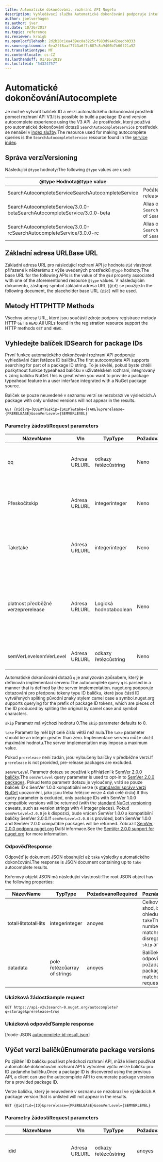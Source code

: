 ```yaml
---
title: Automatické dokončování, rozhraní API Nugetu
description: Vyhledávací služba Automatické dokončování podporuje interaktivní zjišťování balíčku ID a verze.
author: joelverhagen
ms.author: jver
ms.date: 10/26/2017
ms.topic: reference
ms.reviewer: kraigb
ms.openlocfilehash: 2d2b20c1ea439ec0a3225cf983d9a4d2eedb0333
ms.sourcegitcommit: 6ea2ff8aaf7743a6f7c687c8a9400b7b60f21a52
ms.translationtype: MT
ms.contentlocale: cs-CZ
ms.lasthandoff: 01/16/2019
ms.locfileid: "54324757"
---
```

# <a name="autocomplete"></a><span data-ttu-id="4e9f5-103">Automatické dokončování</span><span class="sxs-lookup"><span data-stu-id="4e9f5-103">Autocomplete</span></span>

<span data-ttu-id="4e9f5-104">Je možné vytvořit balíček ID a verzi automatického dokončování prostředí pomocí rozhraní API V3.</span><span class="sxs-lookup"><span data-stu-id="4e9f5-104">It is possible to build a package ID and version autocomplete experience using the V3 API.</span></span> <span data-ttu-id="4e9f5-105">Je prostředek, který používá pro automatické dokončování dotazů `SearchAutocompleteService` prostředek se nenašel v [index služby](service-index.md).</span><span class="sxs-lookup"><span data-stu-id="4e9f5-105">The resource used for making autocomplete queries is the `SearchAutocompleteService` resource found in the [service index](service-index.md).</span></span>

## <a name="versioning"></a><span data-ttu-id="4e9f5-106">Správa verzí</span><span class="sxs-lookup"><span data-stu-id="4e9f5-106">Versioning</span></span>

<span data-ttu-id="4e9f5-107">Následující `@type` hodnoty:</span><span class="sxs-lookup"><span data-stu-id="4e9f5-107">The following `@type` values are used:</span></span>

<span data-ttu-id="4e9f5-108">@type Hodnota</span><span class="sxs-lookup"><span data-stu-id="4e9f5-108">@type value</span></span>                          | <span data-ttu-id="4e9f5-109">Poznámky</span><span class="sxs-lookup"><span data-stu-id="4e9f5-109">Notes</span></span>
------------------------------------ | -----
<span data-ttu-id="4e9f5-110">SearchAutocompleteService</span><span class="sxs-lookup"><span data-stu-id="4e9f5-110">SearchAutocompleteService</span></span>            | <span data-ttu-id="4e9f5-111">Počáteční verze</span><span class="sxs-lookup"><span data-stu-id="4e9f5-111">The initial release</span></span>
<span data-ttu-id="4e9f5-112">SearchAutocompleteService/3.0.0-beta</span><span class="sxs-lookup"><span data-stu-id="4e9f5-112">SearchAutocompleteService/3.0.0-beta</span></span> | <span data-ttu-id="4e9f5-113">Alias of `SearchAutocompleteService`</span><span class="sxs-lookup"><span data-stu-id="4e9f5-113">Alias of `SearchAutocompleteService`</span></span>
<span data-ttu-id="4e9f5-114">SearchAutocompleteService/3.0.0-rc</span><span class="sxs-lookup"><span data-stu-id="4e9f5-114">SearchAutocompleteService/3.0.0-rc</span></span>   | <span data-ttu-id="4e9f5-115">Alias of `SearchAutocompleteService`</span><span class="sxs-lookup"><span data-stu-id="4e9f5-115">Alias of `SearchAutocompleteService`</span></span>

## <a name="base-url"></a><span data-ttu-id="4e9f5-116">Základní adresa URL</span><span class="sxs-lookup"><span data-stu-id="4e9f5-116">Base URL</span></span>

<span data-ttu-id="4e9f5-117">Základní adresa URL pro následující rozhraní API je hodnota `@id` vlastnost přiřazené k některému z výše uvedených prostředků `@type` hodnoty.</span><span class="sxs-lookup"><span data-stu-id="4e9f5-117">The base URL for the following APIs is the value of the `@id` property associated with one of the aforementioned resource `@type` values.</span></span> <span data-ttu-id="4e9f5-118">V následujícím dokumentu, zástupný symbol základní adresa URL `{@id}` se použije.</span><span class="sxs-lookup"><span data-stu-id="4e9f5-118">In the following document, the placeholder base URL `{@id}` will be used.</span></span>

## <a name="http-methods"></a><span data-ttu-id="4e9f5-119">Metody HTTP</span><span class="sxs-lookup"><span data-stu-id="4e9f5-119">HTTP Methods</span></span>

<span data-ttu-id="4e9f5-120">Všechny adresy URL, které jsou součástí zdroje podpory registrace metody HTTP `GET` a `HEAD`.</span><span class="sxs-lookup"><span data-stu-id="4e9f5-120">All URLs found in the registration resource support the HTTP methods `GET` and `HEAD`.</span></span>

## <a name="search-for-package-ids"></a><span data-ttu-id="4e9f5-121">Vyhledejte balíček ID</span><span class="sxs-lookup"><span data-stu-id="4e9f5-121">Search for package IDs</span></span>

<span data-ttu-id="4e9f5-122">První funkce automatického dokončování rozhraní API podporuje vyhledávání část řetězce ID balíčku.</span><span class="sxs-lookup"><span data-stu-id="4e9f5-122">The first autocomplete API supports searching for part of a package ID string.</span></span> <span data-ttu-id="4e9f5-123">To je skvělé, pokud byste chtěli poskytnout funkce typeahead balíčku v uživatelském rozhraní, integrovaný s zdroj balíčku NuGet.</span><span class="sxs-lookup"><span data-stu-id="4e9f5-123">This is great when you want to provide a package typeahead feature in a user interface integrated with a NuGet package source.</span></span>

<span data-ttu-id="4e9f5-124">Balíček se pouze neuvedené v seznamu verzí se nezobrazí ve výsledcích.</span><span class="sxs-lookup"><span data-stu-id="4e9f5-124">A package with only unlisted versions will not appear in the results.</span></span>

    GET {@id}?q={QUERY}&skip={SKIP}&take={TAKE}&prerelease={PRERELEASE}&semVerLevel={SEMVERLEVEL}

### <a name="request-parameters"></a><span data-ttu-id="4e9f5-125">Parametry žádosti</span><span class="sxs-lookup"><span data-stu-id="4e9f5-125">Request parameters</span></span>

<span data-ttu-id="4e9f5-126">Název</span><span class="sxs-lookup"><span data-stu-id="4e9f5-126">Name</span></span>        | <span data-ttu-id="4e9f5-127">V</span><span class="sxs-lookup"><span data-stu-id="4e9f5-127">In</span></span>     | <span data-ttu-id="4e9f5-128">Typ</span><span class="sxs-lookup"><span data-stu-id="4e9f5-128">Type</span></span>    | <span data-ttu-id="4e9f5-129">Požadováno</span><span class="sxs-lookup"><span data-stu-id="4e9f5-129">Required</span></span> | <span data-ttu-id="4e9f5-130">Poznámky</span><span class="sxs-lookup"><span data-stu-id="4e9f5-130">Notes</span></span>
----------- | ------ | ------- | -------- | -----
<span data-ttu-id="4e9f5-131">q</span><span class="sxs-lookup"><span data-stu-id="4e9f5-131">q</span></span>           | <span data-ttu-id="4e9f5-132">Adresa URL</span><span class="sxs-lookup"><span data-stu-id="4e9f5-132">URL</span></span>    | <span data-ttu-id="4e9f5-133">odkazy řetězců</span><span class="sxs-lookup"><span data-stu-id="4e9f5-133">string</span></span>  | <span data-ttu-id="4e9f5-134">Ne</span><span class="sxs-lookup"><span data-stu-id="4e9f5-134">no</span></span>       | <span data-ttu-id="4e9f5-135">Řetězec určený k porovnání s ID balíčku</span><span class="sxs-lookup"><span data-stu-id="4e9f5-135">The string to compare against package IDs</span></span>
<span data-ttu-id="4e9f5-136">Přeskočit</span><span class="sxs-lookup"><span data-stu-id="4e9f5-136">skip</span></span>        | <span data-ttu-id="4e9f5-137">Adresa URL</span><span class="sxs-lookup"><span data-stu-id="4e9f5-137">URL</span></span>    | <span data-ttu-id="4e9f5-138">integer</span><span class="sxs-lookup"><span data-stu-id="4e9f5-138">integer</span></span> | <span data-ttu-id="4e9f5-139">Ne</span><span class="sxs-lookup"><span data-stu-id="4e9f5-139">no</span></span>       | <span data-ttu-id="4e9f5-140">Počet výsledků, chcete-li přeskočit pro stránkování</span><span class="sxs-lookup"><span data-stu-id="4e9f5-140">The number of results to skip, for pagination</span></span>
<span data-ttu-id="4e9f5-141">Take</span><span class="sxs-lookup"><span data-stu-id="4e9f5-141">take</span></span>        | <span data-ttu-id="4e9f5-142">Adresa URL</span><span class="sxs-lookup"><span data-stu-id="4e9f5-142">URL</span></span>    | <span data-ttu-id="4e9f5-143">integer</span><span class="sxs-lookup"><span data-stu-id="4e9f5-143">integer</span></span> | <span data-ttu-id="4e9f5-144">Ne</span><span class="sxs-lookup"><span data-stu-id="4e9f5-144">no</span></span>       | <span data-ttu-id="4e9f5-145">Počet výsledků, které má být vrácen pro stránkování</span><span class="sxs-lookup"><span data-stu-id="4e9f5-145">The number of results to return, for pagination</span></span>
<span data-ttu-id="4e9f5-146">platnost předběžné verze</span><span class="sxs-lookup"><span data-stu-id="4e9f5-146">prerelease</span></span>  | <span data-ttu-id="4e9f5-147">Adresa URL</span><span class="sxs-lookup"><span data-stu-id="4e9f5-147">URL</span></span>    | <span data-ttu-id="4e9f5-148">Logická hodnota</span><span class="sxs-lookup"><span data-stu-id="4e9f5-148">boolean</span></span> | <span data-ttu-id="4e9f5-149">Ne</span><span class="sxs-lookup"><span data-stu-id="4e9f5-149">no</span></span>       | <span data-ttu-id="4e9f5-150">`true` nebo `false` určující, jestli se mají zahrnout [balíčky v předběžné verzi](../create-packages/prerelease-packages.md)</span><span class="sxs-lookup"><span data-stu-id="4e9f5-150">`true` or `false` determining whether to include [pre-release packages](../create-packages/prerelease-packages.md)</span></span>
<span data-ttu-id="4e9f5-151">semVerLevel</span><span class="sxs-lookup"><span data-stu-id="4e9f5-151">semVerLevel</span></span> | <span data-ttu-id="4e9f5-152">Adresa URL</span><span class="sxs-lookup"><span data-stu-id="4e9f5-152">URL</span></span>    | <span data-ttu-id="4e9f5-153">odkazy řetězců</span><span class="sxs-lookup"><span data-stu-id="4e9f5-153">string</span></span>  | <span data-ttu-id="4e9f5-154">Ne</span><span class="sxs-lookup"><span data-stu-id="4e9f5-154">no</span></span>       | <span data-ttu-id="4e9f5-155">Řetězec verze SemVer 1.0.0</span><span class="sxs-lookup"><span data-stu-id="4e9f5-155">A SemVer 1.0.0 version string</span></span> 

<span data-ttu-id="4e9f5-156">Automatické dokončování dotazů `q` je analyzován způsobem, který je definován implementací serveru.</span><span class="sxs-lookup"><span data-stu-id="4e9f5-156">The autocomplete query `q` is parsed in a manner that is defined by the server implementation.</span></span> <span data-ttu-id="4e9f5-157">nuget.org podporuje dotazování pro předponu tokeny typu ID balíčku, které jsou částí ID vytvářených spliting původní znaky stylem camel case a symbol.</span><span class="sxs-lookup"><span data-stu-id="4e9f5-157">nuget.org supports querying for the prefix of package ID tokens, which are pieces of the ID produced by spliting the original by camel case and symbol characters.</span></span>

<span data-ttu-id="4e9f5-158">`skip` Parametr má výchozí hodnotu 0.</span><span class="sxs-lookup"><span data-stu-id="4e9f5-158">The `skip` parameter defaults to 0.</span></span>

<span data-ttu-id="4e9f5-159">`take` Parametr by měl být celé číslo větší než nula.</span><span class="sxs-lookup"><span data-stu-id="4e9f5-159">The `take` parameter should be an integer greater than zero.</span></span> <span data-ttu-id="4e9f5-160">Implementace serveru může uložit maximální hodnotu.</span><span class="sxs-lookup"><span data-stu-id="4e9f5-160">The server implementation may impose a maximum value.</span></span>

<span data-ttu-id="4e9f5-161">Pokud `prerelease` není zadán, jsou vyloučeny balíčky v předběžné verzi.</span><span class="sxs-lookup"><span data-stu-id="4e9f5-161">If `prerelease` is not provided, pre-release packages are excluded.</span></span>

<span data-ttu-id="4e9f5-162">`semVerLevel` Parametr dotazu se používá k přihlášení k [SemVer 2.0.0 balíčky](https://github.com/NuGet/Home/wiki/SemVer2-support-for-nuget.org-%28server-side%29#identifying-semver-v200-packages).</span><span class="sxs-lookup"><span data-stu-id="4e9f5-162">The `semVerLevel` query parameter is used to opt-in to [SemVer 2.0.0 packages](https://github.com/NuGet/Home/wiki/SemVer2-support-for-nuget.org-%28server-side%29#identifying-semver-v200-packages).</span></span>
<span data-ttu-id="4e9f5-163">Pokud tento parametr dotazu je vyloučený, vrátí se pouze balíček ID s SemVer 1.0.0 kompatibilní verze (s [standardní správy verzí NuGet](../reference/package-versioning.md) upozornění, jako jsou třeba řetězce verze 4 dali celé číslo).</span><span class="sxs-lookup"><span data-stu-id="4e9f5-163">If this query parameter is excluded, only package IDs with SemVer 1.0.0 compatible versions will be returned (with the [standard NuGet versioning](../reference/package-versioning.md) caveats, such as version strings with 4 integer pieces).</span></span>
<span data-ttu-id="4e9f5-164">Pokud `semVerLevel=2.0.0` je k dispozici, bude vrácen SemVer 1.0.0 a kompatibilní balíčky SemVer 2.0.0.</span><span class="sxs-lookup"><span data-stu-id="4e9f5-164">If `semVerLevel=2.0.0` is provided, both SemVer 1.0.0 and SemVer 2.0.0 compatible packages will be returned.</span></span> <span data-ttu-id="4e9f5-165">Zobrazit [SemVer 2.0.0 podpora nuget.org](https://github.com/NuGet/Home/wiki/SemVer2-support-for-nuget.org-%28server-side%29) Další informace.</span><span class="sxs-lookup"><span data-stu-id="4e9f5-165">See the [SemVer 2.0.0 support for nuget.org](https://github.com/NuGet/Home/wiki/SemVer2-support-for-nuget.org-%28server-side%29) for more information.</span></span>

### <a name="response"></a><span data-ttu-id="4e9f5-166">Odpověď</span><span class="sxs-lookup"><span data-stu-id="4e9f5-166">Response</span></span>

<span data-ttu-id="4e9f5-167">Odpověď je dokument JSON obsahující až `take` výsledky automatického dokončování.</span><span class="sxs-lookup"><span data-stu-id="4e9f5-167">The response is JSON document containing up to `take` autocomplete results.</span></span>

<span data-ttu-id="4e9f5-168">Kořenový objekt JSON má následující vlastnosti:</span><span class="sxs-lookup"><span data-stu-id="4e9f5-168">The root JSON object has the following properties:</span></span>

<span data-ttu-id="4e9f5-169">Název</span><span class="sxs-lookup"><span data-stu-id="4e9f5-169">Name</span></span>      | <span data-ttu-id="4e9f5-170">Typ</span><span class="sxs-lookup"><span data-stu-id="4e9f5-170">Type</span></span>             | <span data-ttu-id="4e9f5-171">Požadováno</span><span class="sxs-lookup"><span data-stu-id="4e9f5-171">Required</span></span> | <span data-ttu-id="4e9f5-172">Poznámky</span><span class="sxs-lookup"><span data-stu-id="4e9f5-172">Notes</span></span>
--------- | ---------------- | -------- | -----
<span data-ttu-id="4e9f5-173">totalHits</span><span class="sxs-lookup"><span data-stu-id="4e9f5-173">totalHits</span></span> | <span data-ttu-id="4e9f5-174">integer</span><span class="sxs-lookup"><span data-stu-id="4e9f5-174">integer</span></span>          | <span data-ttu-id="4e9f5-175">ano</span><span class="sxs-lookup"><span data-stu-id="4e9f5-175">yes</span></span>      | <span data-ttu-id="4e9f5-176">Celkový počet shod, bez ohledu na `skip` a `take`</span><span class="sxs-lookup"><span data-stu-id="4e9f5-176">The total number of matches, disregarding `skip` and `take`</span></span>
<span data-ttu-id="4e9f5-177">data</span><span class="sxs-lookup"><span data-stu-id="4e9f5-177">data</span></span>      | <span data-ttu-id="4e9f5-178">pole řetězců</span><span class="sxs-lookup"><span data-stu-id="4e9f5-178">array of strings</span></span> | <span data-ttu-id="4e9f5-179">ano</span><span class="sxs-lookup"><span data-stu-id="4e9f5-179">yes</span></span>      | <span data-ttu-id="4e9f5-180">Balíček odpovídající ID požadavku</span><span class="sxs-lookup"><span data-stu-id="4e9f5-180">The package IDs matched by the request</span></span>

### <a name="sample-request"></a><span data-ttu-id="4e9f5-181">Ukázková žádost</span><span class="sxs-lookup"><span data-stu-id="4e9f5-181">Sample request</span></span>

    GET https://api-v2v3search-0.nuget.org/autocomplete?q=storage&prerelease=true

### <a name="sample-response"></a><span data-ttu-id="4e9f5-182">Ukázková odpověď</span><span class="sxs-lookup"><span data-stu-id="4e9f5-182">Sample response</span></span>

[!code-JSON [autocomplete-id-result.json](./_data/autocomplete-id-result.json)]

## <a name="enumerate-package-versions"></a><span data-ttu-id="4e9f5-183">Výčet verzí balíčků</span><span class="sxs-lookup"><span data-stu-id="4e9f5-183">Enumerate package versions</span></span>

<span data-ttu-id="4e9f5-184">Po zjištění ID balíčku používat předchozí rozhraní API, může klient používat automatické dokončování rozhraní API k vytvoření výčtu verze balíčku pro ID zadaného balíčku.</span><span class="sxs-lookup"><span data-stu-id="4e9f5-184">Once a package ID is discovered using the previous API, a client can use the autocomplete API to enumerate package versions for a provided package ID.</span></span>

<span data-ttu-id="4e9f5-185">Verze balíčku, který je neuvedené v seznamu se nezobrazí ve výsledcích.</span><span class="sxs-lookup"><span data-stu-id="4e9f5-185">A package version that is unlisted will not appear in the results.</span></span>

    GET {@id}?id={ID}&prerelease={PRERELEASE}&semVerLevel={SEMVERLEVEL}

### <a name="request-parameters"></a><span data-ttu-id="4e9f5-186">Parametry žádosti</span><span class="sxs-lookup"><span data-stu-id="4e9f5-186">Request parameters</span></span>

<span data-ttu-id="4e9f5-187">Název</span><span class="sxs-lookup"><span data-stu-id="4e9f5-187">Name</span></span>        | <span data-ttu-id="4e9f5-188">V</span><span class="sxs-lookup"><span data-stu-id="4e9f5-188">In</span></span>     | <span data-ttu-id="4e9f5-189">Typ</span><span class="sxs-lookup"><span data-stu-id="4e9f5-189">Type</span></span>    | <span data-ttu-id="4e9f5-190">Požadováno</span><span class="sxs-lookup"><span data-stu-id="4e9f5-190">Required</span></span> | <span data-ttu-id="4e9f5-191">Poznámky</span><span class="sxs-lookup"><span data-stu-id="4e9f5-191">Notes</span></span>
----------- | ------ | ------- | -------- | -----
<span data-ttu-id="4e9f5-192">id</span><span class="sxs-lookup"><span data-stu-id="4e9f5-192">id</span></span>          | <span data-ttu-id="4e9f5-193">Adresa URL</span><span class="sxs-lookup"><span data-stu-id="4e9f5-193">URL</span></span>    | <span data-ttu-id="4e9f5-194">odkazy řetězců</span><span class="sxs-lookup"><span data-stu-id="4e9f5-194">string</span></span>  | <span data-ttu-id="4e9f5-195">ano</span><span class="sxs-lookup"><span data-stu-id="4e9f5-195">yes</span></span>      | <span data-ttu-id="4e9f5-196">ID balíčku k načtení verze pro</span><span class="sxs-lookup"><span data-stu-id="4e9f5-196">The package ID to fetch versions for</span></span>
<span data-ttu-id="4e9f5-197">platnost předběžné verze</span><span class="sxs-lookup"><span data-stu-id="4e9f5-197">prerelease</span></span>  | <span data-ttu-id="4e9f5-198">Adresa URL</span><span class="sxs-lookup"><span data-stu-id="4e9f5-198">URL</span></span>    | <span data-ttu-id="4e9f5-199">Logická hodnota</span><span class="sxs-lookup"><span data-stu-id="4e9f5-199">boolean</span></span> | <span data-ttu-id="4e9f5-200">Ne</span><span class="sxs-lookup"><span data-stu-id="4e9f5-200">no</span></span>       | <span data-ttu-id="4e9f5-201">`true` nebo `false` určující, jestli se mají zahrnout [balíčky v předběžné verzi](../create-packages/prerelease-packages.md)</span><span class="sxs-lookup"><span data-stu-id="4e9f5-201">`true` or `false` determining whether to include [pre-release packages](../create-packages/prerelease-packages.md)</span></span>
<span data-ttu-id="4e9f5-202">semVerLevel</span><span class="sxs-lookup"><span data-stu-id="4e9f5-202">semVerLevel</span></span> | <span data-ttu-id="4e9f5-203">Adresa URL</span><span class="sxs-lookup"><span data-stu-id="4e9f5-203">URL</span></span>    | <span data-ttu-id="4e9f5-204">odkazy řetězců</span><span class="sxs-lookup"><span data-stu-id="4e9f5-204">string</span></span>  | <span data-ttu-id="4e9f5-205">Ne</span><span class="sxs-lookup"><span data-stu-id="4e9f5-205">no</span></span>       | <span data-ttu-id="4e9f5-206">Řetězec SemVer 2.0.0 verze</span><span class="sxs-lookup"><span data-stu-id="4e9f5-206">A SemVer 2.0.0 version string</span></span> 

<span data-ttu-id="4e9f5-207">Pokud `prerelease` není zadán, jsou vyloučeny balíčky v předběžné verzi.</span><span class="sxs-lookup"><span data-stu-id="4e9f5-207">If `prerelease` is not provided, pre-release packages are excluded.</span></span>

<span data-ttu-id="4e9f5-208">`semVerLevel` Parametr dotazu se používá k přihlášení k SemVer 2.0.0 balíčky.</span><span class="sxs-lookup"><span data-stu-id="4e9f5-208">The `semVerLevel` query parameter is used to opt-in to SemVer 2.0.0 packages.</span></span> <span data-ttu-id="4e9f5-209">Pokud tento parametr dotazu je vyloučený, vrátí se pouze verze SemVer 1.0.0.</span><span class="sxs-lookup"><span data-stu-id="4e9f5-209">If this query parameter is excluded, only SemVer 1.0.0 versions will be returned.</span></span> <span data-ttu-id="4e9f5-210">Pokud `semVerLevel=2.0.0` je k dispozici, bude vrácen SemVer 1.0.0 a verze SemVer 2.0.0.</span><span class="sxs-lookup"><span data-stu-id="4e9f5-210">If `semVerLevel=2.0.0` is provided, both SemVer 1.0.0 and SemVer 2.0.0 versions will be returned.</span></span> <span data-ttu-id="4e9f5-211">Zobrazit [SemVer 2.0.0 podpora nuget.org](https://github.com/NuGet/Home/wiki/SemVer2-support-for-nuget.org-%28server-side%29) Další informace.</span><span class="sxs-lookup"><span data-stu-id="4e9f5-211">See the [SemVer 2.0.0 support for nuget.org](https://github.com/NuGet/Home/wiki/SemVer2-support-for-nuget.org-%28server-side%29) for more information.</span></span>

### <a name="response"></a><span data-ttu-id="4e9f5-212">Odpověď</span><span class="sxs-lookup"><span data-stu-id="4e9f5-212">Response</span></span>

<span data-ttu-id="4e9f5-213">Odpověď je dokument JSON obsahující všechny verze balíčků poskytovaný balíček ID, daný dotaz s parametry filtrování.</span><span class="sxs-lookup"><span data-stu-id="4e9f5-213">The response is JSON document containing all package versions of the provided package ID, filtering by the given query parameters.</span></span>

<span data-ttu-id="4e9f5-214">Kořenový objekt JSON má následující vlastnost:</span><span class="sxs-lookup"><span data-stu-id="4e9f5-214">The root JSON object has the following property:</span></span>

<span data-ttu-id="4e9f5-215">Název</span><span class="sxs-lookup"><span data-stu-id="4e9f5-215">Name</span></span>      | <span data-ttu-id="4e9f5-216">Typ</span><span class="sxs-lookup"><span data-stu-id="4e9f5-216">Type</span></span>             | <span data-ttu-id="4e9f5-217">Požadováno</span><span class="sxs-lookup"><span data-stu-id="4e9f5-217">Required</span></span> | <span data-ttu-id="4e9f5-218">Poznámky</span><span class="sxs-lookup"><span data-stu-id="4e9f5-218">Notes</span></span>
--------- | ---------------- | -------- | -----
<span data-ttu-id="4e9f5-219">data</span><span class="sxs-lookup"><span data-stu-id="4e9f5-219">data</span></span>      | <span data-ttu-id="4e9f5-220">pole řetězců</span><span class="sxs-lookup"><span data-stu-id="4e9f5-220">array of strings</span></span> | <span data-ttu-id="4e9f5-221">ano</span><span class="sxs-lookup"><span data-stu-id="4e9f5-221">yes</span></span>      | <span data-ttu-id="4e9f5-222">Verze balíčku, který odpovídá požadavku</span><span class="sxs-lookup"><span data-stu-id="4e9f5-222">The package versions matched by the request</span></span>

<span data-ttu-id="4e9f5-223">Verze balíčku v `data` pole může obsahovat metadata sestavení SemVer 2.0.0 (třeba `1.0.0+metadata`) Pokud `semVerLevel=2.0.0` byla zadaná v řetězci dotazu.</span><span class="sxs-lookup"><span data-stu-id="4e9f5-223">The package versions in the `data` array could contain SemVer 2.0.0 build metadata (e.g. `1.0.0+metadata`) if the `semVerLevel=2.0.0` was provided in the query string.</span></span>

### <a name="sample-request"></a><span data-ttu-id="4e9f5-224">Ukázková žádost</span><span class="sxs-lookup"><span data-stu-id="4e9f5-224">Sample request</span></span>

    GET https://api-v2v3search-0.nuget.org/autocomplete?id=nuget.protocol&prerelease=true

### <a name="sample-response"></a><span data-ttu-id="4e9f5-225">Ukázková odpověď</span><span class="sxs-lookup"><span data-stu-id="4e9f5-225">Sample response</span></span>

[!code-JSON [autocomplete-version-result.json](./_data/autocomplete-version-result.json)]
